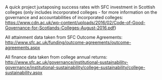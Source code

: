 A quick project juxtaposing success rates with SFC investment in Scottish colleges (only includes incorporated colleges - for more information on the governance and accountabilities of incorporated colleges: https://www.cdn.ac.uk/wp-content/uploads/2016/02/Code-of-Good-Governance-for-Scotlands-Colleges-August-2016.pdf)

All attainment data taken from SFC Outcome Agreements: http://www.sfc.ac.uk/funding/outcome-agreements/outcome-agreements.aspx

All finance data taken from college annual returns: http://www.sfc.ac.uk/governance/institutional-sustainability-governance/institutional-sustainability/college-sustainability/college-sustainability.aspx
